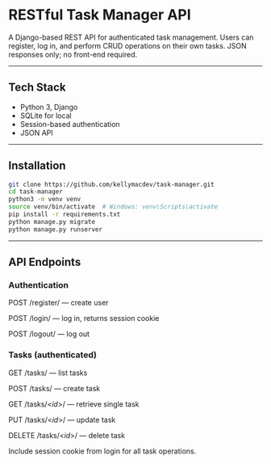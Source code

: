 # RESTful Task Manager API

A Django-based REST API for authenticated task management. Users can register, log in, and perform CRUD operations on their own tasks. JSON responses only; no front-end required.

---

## Tech Stack

- Python 3, Django
- SQLite for local
- Session-based authentication
- JSON API

---

## Installation

```bash
git clone https://github.com/kellymacdev/task-manager.git
cd task-manager
python3 -m venv venv
source venv/bin/activate  # Windows: venv\Scripts\activate
pip install -r requirements.txt
python manage.py migrate
python manage.py runserver
```
----------------
## API Endpoints

### Authentication

POST /register/ — create user

POST /login/ — log in, returns session cookie

POST /logout/ — log out

### Tasks (authenticated)

GET /tasks/ — list tasks

POST /tasks/ — create task

GET /tasks/<_id_>/ — retrieve single task

PUT /tasks/<_id_>/ — update task

DELETE /tasks/<_id_>/ — delete task

Include session cookie from login for all task operations.
